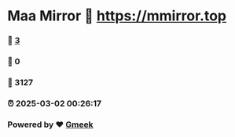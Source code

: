 # Maa Mirror :link: https://mmirror.top 
### :page_facing_up: [3](https://mmirror.top/tag.html) 
### :speech_balloon: 0 
### :hibiscus: 3127 
### :alarm_clock: 2025-03-02 00:26:17 
### Powered by :heart: [Gmeek](https://github.com/Meekdai/Gmeek)
